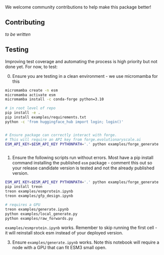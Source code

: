 We welcome community contributions to help make this package better!

## Contributing

_to be written_

## Testing

Improving test coverage and automating the process is high priority but not done yet. For now, to test:

0. Ensure you are testing in a clean environment - we use micromamba for this

```bash
micromamba create -n esm
micromamba activate esm
micromamba install -c conda-forge python=3.10

# in root level of repo
pip install -e .
pip install examples/requirements.txt
python -c 'from huggingface_hub import login; login()'


```

```bash

# Ensure package can correctly interact with forge.
# This will require an API key from forge.evolutionaryscale.ai
ESM_API_KEY=$ESM_API_KEY PYTHONPATH='.' python examples/forge_generate.py



```

1. Ensure the following scripts run without errors. Most have a pip install command installing the published `esm` package - comment this out so your release candidate version is tested and not the already published version.

```bash
ESM_API_KEY=$ESM_API_KEY PYTHONPATH='.' python examples/forge_generate.py
pip install treon
treon examples/esmprotein.ipynb
treon examples/gfp_design.ipynb

# requires a GPU
treon examples/generate.ipynb
python examples/local_generate.py
python examples/raw_forwards.py


```

`examples/esmprotein.ipynb` works. Remember to skip running the first cell - it will reinstall stock esm instead of your deployed version.

3. Ensure `examples/generate.ipynb` works. Note this notebook will require a node with a GPU that can fit ESM3 small open.

